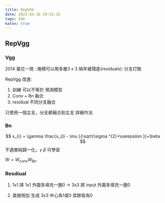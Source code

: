 ```yaml
---
title: RepVGG
date: 2023-03-16 19:52:15
tags: VGG
katex: true
---
```

## RepVgg
### Vgg
2014 曇花一現 : 捲積可以用多層3 x 3
隔年被殘差(residuals): 分支打敗

RepVgg 改進:
1. 訓練 可以不等於 預測模型
2. Conv + Bn 融合
3. residual 不同分支融合
   
只使用一個主支，分支都融合到主支
詳細作法

### Bn
$$
x_{i} = \gamma \frac{x_{i} - \mu }{\sqrt{\sigma ^{2}+\varepsilon }}+\beta 
$$
不適單純歸一化，$\gamma$ $\beta$ 可學習

$W =W_{conv}W_{Bn}$

### Resdiual
1. 1x1
  將 1x1 外圍多填充一圈0 $\rightarrow$ 3x3
  將 input 外圍多填充一圈0

2. 直接相加
  生成 3x3 中心為1或0 其餘皆為0